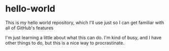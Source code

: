 # hello-world
This is my hello world repository, which I'll use just so I can get familiar with all of GitHub's features

I'm just learning a little about what this can do. I'm kind of busy, and I have other things to do, but this is a nice way to procrastinate.
